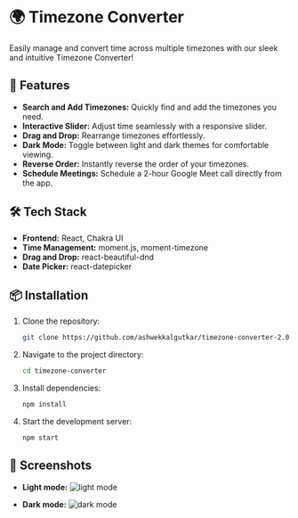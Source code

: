 # 🌍 Timezone Converter

Easily manage and convert time across multiple timezones with our sleek and intuitive Timezone Converter!

## 🚀 Features

- **Search and Add Timezones:** Quickly find and add the timezones you need.
- **Interactive Slider:** Adjust time seamlessly with a responsive slider.
- **Drag and Drop:** Rearrange timezones effortlessly.
- **Dark Mode:** Toggle between light and dark themes for comfortable viewing.
- **Reverse Order:** Instantly reverse the order of your timezones.
- **Schedule Meetings:** Schedule a 2-hour Google Meet call directly from the app.

## 🛠️ Tech Stack

- **Frontend:** React, Chakra UI
- **Time Management:** moment.js, moment-timezone
- **Drag and Drop:** react-beautiful-dnd
- **Date Picker:** react-datepicker

## 📦 Installation

1. Clone the repository:

   ```bash
   git clone https://github.com/ashwekkalgutkar/timezone-converter-2.0.git

   ```

2. Navigate to the project directory:
   ```bash
   cd timezone-converter
   ```
3. Install dependencies:
   ```bash
   npm install
   ```
4. Start the development server:
   ```bash
   npm start
   ```

## 🎨 Screenshots

- **Light mode:**
  ![light mode](https://drive.google.com/file/d/1YuzP5kJyUla_oxSvDYRW4T-VntBroh9H/view?usp=sharing)

- **Dark mode:**
  ![dark mode](https://drive.google.com/file/d/1bVpeY1UIwgKfZBa1iw1FaR_3jtvzbZnF/view?usp=sharing)

